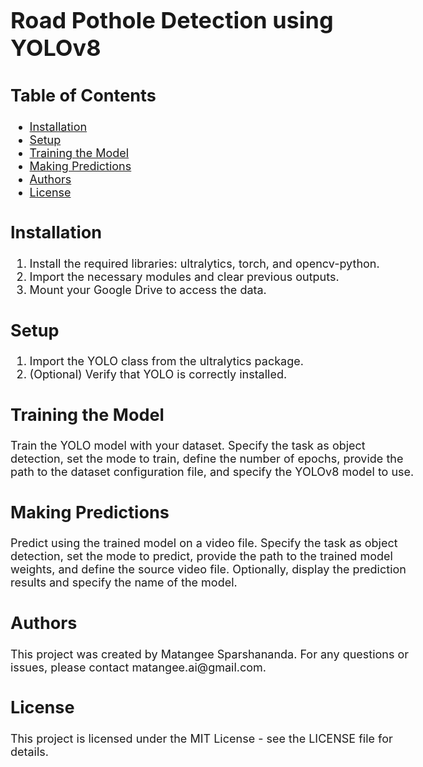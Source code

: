 <!DOCTYPE html>
<html lang="en">
<head>
    <meta charset="UTF-8">
    <meta name="viewport" content="width=device-width, initial-scale=1.0">
    <title>Road Pothole Detection using YOLOv8</title>
    <style>
        body {
            font-size: 18px;
        }
    </style>
</head>
<body>

<h1> Road Pothole Detection using YOLOv8</h1>

<h2>Table of Contents</h2>
<ul>
    <li><a href="#installation">Installation</a></li>
    <li><a href="#setup">Setup</a></li>
    <li><a href="#training-the-model">Training the Model</a></li>
    <li><a href="#making-predictions">Making Predictions</a></li>
    <li><a href="#authors">Authors</a></li>
    <li><a href="#license">License</a></li>
</ul>

<h2 id="installation">Installation</h2>
<ol>
    <li>Install the required libraries: ultralytics, torch, and opencv-python.</li>
    <li>Import the necessary modules and clear previous outputs.</li>
    <li>Mount your Google Drive to access the data.</li>
</ol>

<h2 id="setup">Setup</h2>
<ol>
    <li>Import the YOLO class from the ultralytics package.</li>
    <li>(Optional) Verify that YOLO is correctly installed.</li>
</ol>

<h2 id="training-the-model">Training the Model</h2>
<p>Train the YOLO model with your dataset. Specify the task as object detection, set the mode to train, define the number of epochs, provide the path to the dataset configuration file, and specify the YOLOv8 model to use.</p>

<h2 id="making-predictions">Making Predictions</h2>
<p>Predict using the trained model on a video file. Specify the task as object detection, set the mode to predict, provide the path to the trained model weights, and define the source video file. Optionally, display the prediction results and specify the name of the model.</p>

<h2 id="authors">Authors</h2>
<p>This project was created by Matangee Sparshananda. For any questions or issues, please contact matangee.ai@gmail.com.</p>

<h2 id="license">License</h2>
<p>This project is licensed under the MIT License - see the LICENSE file for details.</p>

</body>
</html>
